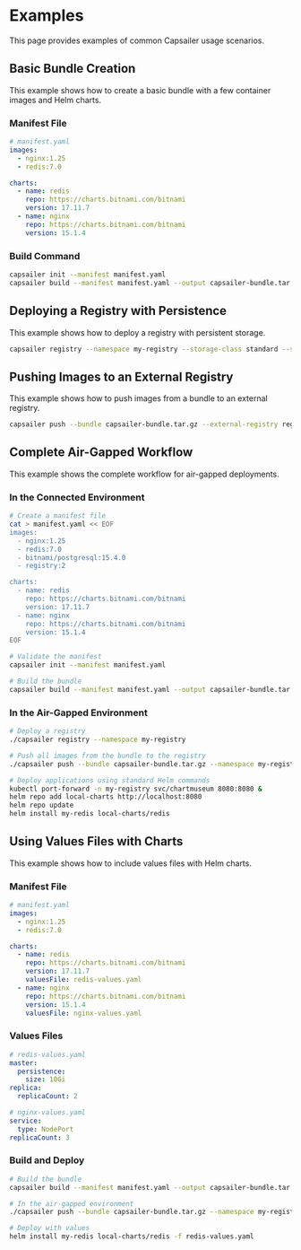 # Examples

This page provides examples of common Capsailer usage scenarios.

## Basic Bundle Creation

This example shows how to create a basic bundle with a few container images and Helm charts.

### Manifest File

```yaml
# manifest.yaml
images:
  - nginx:1.25
  - redis:7.0

charts:
  - name: redis
    repo: https://charts.bitnami.com/bitnami
    version: 17.11.7
  - name: nginx
    repo: https://charts.bitnami.com/bitnami
    version: 15.1.4
```

### Build Command

```bash
capsailer init --manifest manifest.yaml
capsailer build --manifest manifest.yaml --output capsailer-bundle.tar.gz
```

## Deploying a Registry with Persistence

This example shows how to deploy a registry with persistent storage.

```bash
capsailer registry --namespace my-registry --storage-class standard --storage-size 20Gi
```

## Pushing Images to an External Registry

This example shows how to push images from a bundle to an external registry.

```bash
capsailer push --bundle capsailer-bundle.tar.gz --external-registry registry.example.com --username myuser --password mypassword
```

## Complete Air-Gapped Workflow

This example shows the complete workflow for air-gapped deployments.

### In the Connected Environment

```bash
# Create a manifest file
cat > manifest.yaml << EOF
images:
  - nginx:1.25
  - redis:7.0
  - bitnami/postgresql:15.4.0
  - registry:2

charts:
  - name: redis
    repo: https://charts.bitnami.com/bitnami
    version: 17.11.7
  - name: nginx
    repo: https://charts.bitnami.com/bitnami
    version: 15.1.4
EOF

# Validate the manifest
capsailer init --manifest manifest.yaml

# Build the bundle
capsailer build --manifest manifest.yaml --output capsailer-bundle.tar.gz
```

### In the Air-Gapped Environment

```bash
# Deploy a registry
./capsailer registry --namespace my-registry

# Push all images from the bundle to the registry
./capsailer push --bundle capsailer-bundle.tar.gz --namespace my-registry

# Deploy applications using standard Helm commands
kubectl port-forward -n my-registry svc/chartmuseum 8080:8080 &
helm repo add local-charts http://localhost:8080
helm repo update
helm install my-redis local-charts/redis
```

## Using Values Files with Charts

This example shows how to include values files with Helm charts.

### Manifest File

```yaml
# manifest.yaml
images:
  - nginx:1.25
  - redis:7.0

charts:
  - name: redis
    repo: https://charts.bitnami.com/bitnami
    version: 17.11.7
    valuesFile: redis-values.yaml
  - name: nginx
    repo: https://charts.bitnami.com/bitnami
    version: 15.1.4
    valuesFile: nginx-values.yaml
```

### Values Files

```yaml
# redis-values.yaml
master:
  persistence:
    size: 10Gi
replica:
  replicaCount: 2
```

```yaml
# nginx-values.yaml
service:
  type: NodePort
replicaCount: 3
```

### Build and Deploy

```bash
# Build the bundle
capsailer build --manifest manifest.yaml --output capsailer-bundle.tar.gz

# In the air-gapped environment
./capsailer push --bundle capsailer-bundle.tar.gz --namespace my-registry

# Deploy with values
helm install my-redis local-charts/redis -f redis-values.yaml
``` 